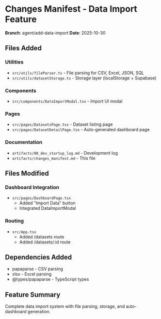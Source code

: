 # Changes Manifest - Data Import Feature

**Branch**: agent/add-data-import
**Date**: 2025-10-30

## Files Added

### Utilities
- `src/utils/fileParser.ts` - File parsing for CSV, Excel, JSON, SQL
- `src/utils/datasetStorage.ts` - Storage layer (localStorage + Supabase)

### Components  
- `src/components/DataImportModal.tsx` - Import UI modal

### Pages
- `src/pages/DatasetsPage.tsx` - Dataset listing page
- `src/pages/DatasetDetailPage.tsx` - Auto-generated dashboard page

### Documentation
- `artifacts/00_dev_startup_log.md` - Development log
- `artifacts/changes_manifest.md` - This file

## Files Modified

### Dashboard Integration
- `src/pages/DashboardPage.tsx`
  - Added "Import Data" button
  - Integrated DataImportModal

### Routing
- `src/App.tsx`
  - Added /datasets route
  - Added /datasets/:id route

## Dependencies Added
- papaparse - CSV parsing
- xlsx - Excel parsing  
- @types/papaparse - TypeScript types

## Feature Summary
Complete data import system with file parsing, storage, and auto-dashboard generation.
